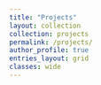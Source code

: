 ```yaml
---
title: "Projects"
layout: collection
collection: projects
permalink: /projects/
author_profile: true
entries_layout: grid
classes: wide
---
```

